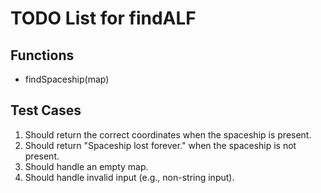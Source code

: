 # TODO List for findALF

## Functions
- findSpaceship(map)

## Test Cases
1. Should return the correct coordinates when the spaceship is present.
2. Should return "Spaceship lost forever." when the spaceship is not present.
3. Should handle an empty map.
4. Should handle invalid input (e.g., non-string input).

